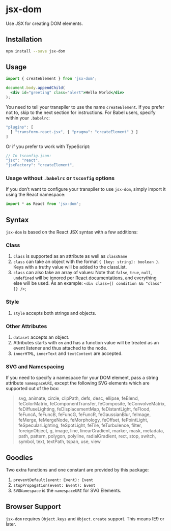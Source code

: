# jsx-dom
Use JSX for creating DOM elements.

## Installation
```bash
npm install --save jsx-dom
```

## Usage
```jsx
import { createElement } from 'jsx-dom';

document.body.appendChild(
  <div id="greeting" class="alert">Hello World</div>
);
```

You need to tell your transpiler to use the name `createElement`. If you prefer not to, skip to the next section for instructions. For Babel users, specify within your `.babelrc`:

```js
"plugins": [
  [ "transform-react-jsx", { "pragma": "createElement" } ]
]
```

Or if you prefer to work with TypeScript:

```js
// In tsconfig.json:
"jsx": "react",
"jsxFactory": "createElement",
```

### Usage without `.babelrc` or `tsconfig` options

If you don’t want to configure your transpiler to use `jsx-dom`, simply import it using 
the React namespace:

```js
import * as React from 'jsx-dom';
```

## Syntax
`jsx-dom` is based on the React JSX syntax with a few additions:

### Class
1. `class` is supported as an attribute as well as `className`
2. `class` can take an object with the format `{ [key: string]: boolean }`. Keys with a truthy value will be added to the classList.
2. `class` can also take an array of values: 
Note that `false`, `true`, `null`, `undefined` will be ignored per [React documentations](https://facebook.github.io/react/docs/jsx-in-depth.html#booleans-null-and-undefined-are-ignored), and everything else will be used. As an example: `<div class={[ condition && "class" ]} />`;

### Style
1. `style` accepts both strings and objects.

### Other Attributes
1. `dataset` accepts an object.
2. Attributes starts with `on` and has a function value will be treated as an event listener and thus attached to the node.
3. `innerHTML`, `innerText` and `textContent` are accepted.

### SVG and Namespacing
If you need to specify a namespace for your DOM element, pass a string attribute `namespaceURI`, except
the following SVG elements which are supported out of the box:

> svg, animate, circle, clipPath, defs, desc, ellipse, feBlend, feColorMatrix, feComponentTransfer, feComposite, feConvolveMatrix, feDiffuseLighting, feDisplacementMap, feDistantLight, feFlood, feFuncA, feFuncB, feFuncG, feFuncR, feGaussianBlur, feImage, feMerge, feMergeNode, feMorphology, feOffset, fePointLight, feSpecularLighting, feSpotLight, feTile, feTurbulence, filter, foreignObject, g, image, line, linearGradient, marker, mask, metadata, path, pattern, polygon, polyline, radialGradient, rect, stop, switch, symbol, text, textPath, tspan, use, view

## Goodies
Two extra functions and one constant are provided by this package:

1. `preventDefault(event: Event): Event`
2. `stopPropagation(event: Event): Event`
3. `SVGNamespace` is the `namespaceURI` for SVG Elements.

## Browser Support
`jsx-dom` requires `Object.keys` and `Object.create` support. This means IE9 or later.